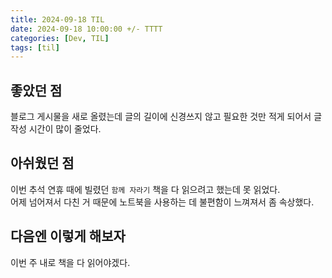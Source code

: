 ```yaml
---
title: 2024-09-18 TIL
date: 2024-09-18 10:00:00 +/- TTTT
categories: [Dev, TIL]
tags: [til]
---
```


## 좋았던 점
블로그 게시물을 새로 올렸는데 글의 길이에 신경쓰지 않고 필요한 것만 적게 되어서 글 작성 시간이 많이 줄었다.

## 아쉬웠던 점
이번 추석 연휴 때에 빌렸던 `함께 자라기` 책을 다 읽으려고 했는데 못 읽었다.  
어제 넘어져서 다친 거 때문에 노트북을 사용하는 데 불편함이 느껴져서 좀 속상했다.

## 다음엔 이렇게 해보자
이번 주 내로 책을 다 읽어야겠다.